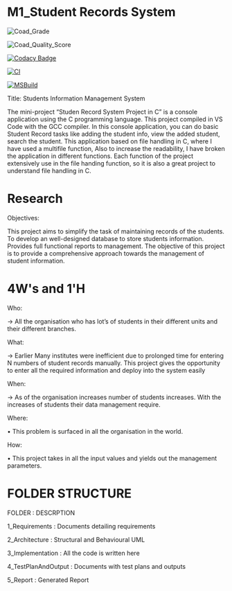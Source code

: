 
# M1_Student Records System

![Coad_Grade](https://api.codiga.io/project/29912/status/svg)

![Coad_Quality_Score](https://api.codiga.io/project/29912/score/svg)

[![Codacy Badge](https://api.codacy.com/project/badge/Grade/75b7c4b5dfa14b148f710c262c79498e)](https://app.codacy.com/gh/Naresh199726/M1_Student_record_system?utm_source=github.com&utm_medium=referral&utm_content=Naresh199726/M1_Student_record_system&utm_campaign=Badge_Grade_Settings)

[![CI](https://github.com/Naresh199726/M1_Student_record_system/actions/workflows/main.yml/badge.svg?branch=main)](https://github.com/Naresh199726/M1_Student_record_system/actions/workflows/main.yml)

[![MSBuild](https://github.com/Naresh199726/M1_Student_record_system/actions/workflows/msbuild.yml/badge.svg)](https://github.com/Naresh199726/M1_Student_record_system/actions/workflows/msbuild.yml)

Title: Students Information Management System

The mini-project “Studen Record System Project in C” is a console application using the C programming language. This project compiled in VS Code with the GCC compiler. In this console application, you can do basic Student Record tasks like adding the student info, view the added student, search the student. This application based on file handling in C, where I have used a multifile function, Also to increase the readability, I have broken the application in different functions. Each function of the project extensively use in the file handing function, so it is also a great project to understand file handling in C.

# Research

Objectives:
 
 This project aims to simplify the task of maintaining records of the students. 
 To develop an well-designed database to store students information. 
 Provides full functional reports to management.
 The objective of this project is to provide a comprehensive approach towards the management of student information.

 # 4W's and 1'H

 Who:

-> All the organisation who has lot’s of students in their different units and their different branches.

What:

-> Earlier Many institutes were inefficient due to prolonged time for entering N numbers of student records manually. This project gives the opportunity to enter all the required information and deploy into the system easily

When:

-> As of the organisation increases number of students increases. With the increases of students their data management require.

Where:

• This problem is surfaced in all the organisation in the world.

How:

• This project takes in all the input values and yields out the management parameters.



# FOLDER STRUCTURE

FOLDER	 :    DESCRPTION


1_Requirements  	:     Documents detailing requirements

2_Architecture  	 :    Structural and Behavioural UML

3_Implementation	  :   All the code is written here

4_TestPlanAndOutput 	: Documents with test plans and outputs

5_Report	           :  Generated Report
